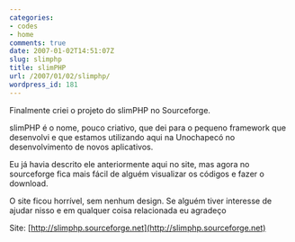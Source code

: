 ```yaml
---
categories:
- codes
- home
comments: true
date: 2007-01-02T14:51:07Z
slug: slimphp
title: slimPHP
url: /2007/01/02/slimphp/
wordpress_id: 181
---
```


Finalmente criei o projeto do slimPHP no Sourceforge.

slimPHP é o nome, pouco criativo, que dei para o pequeno framework que desenvolvi e que estamos utilizando aqui na Unochapecó no desenvolvimento de novos aplicativos.

Eu já havia descrito ele anteriormente aqui no site, mas agora no sourceforge fica mais fácil de alguém visualizar os códigos e fazer o download.

O site ficou horrível, sem nenhum design. Se alguém tiver interesse de ajudar nisso e em qualquer coisa relacionada eu agradeço

Site: [http://slimphp.sourceforge.net](http://slimphp.sourceforge.net)
